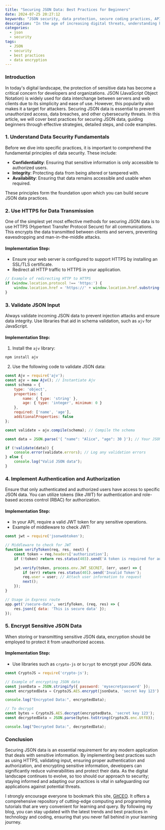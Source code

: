 ```yaml
---
title: "Securing JSON Data: Best Practices for Beginners"
date: 2024-07-25 20:27:12
keywords: "JSON security, data protection, secure coding practices, API security, data encryption"
description: "In the age of increasing digital threats, understanding how to secure JSON data is paramount. This guide outlines essential practices for beginners looking to enhance the security of their JSON data. We'll discuss various strategies including data encryption, validation, applying the principle of least privilege, and more to ensure your data remains secure against common attacks. Dive into detailed steps and code samples to understand how to implement these practices effectively. By following these best practices, developers can significantly reduce vulnerabilities and safeguard sensitive information used in web applications. Learn the importance of securing data using JSON and gain insights into protective measures."
categories:
  - json
  - security
tags:
  - JSON
  - security
  - best practices
  - data encryption
---
```


### Introduction

In today's digital landscape, the protection of sensitive data has become a critical concern for developers and organizations. JSON (JavaScript Object Notation) is widely used for data interchange between servers and web clients due to its simplicity and ease of use. However, this popularity also makes it a target for attackers. Securing JSON data is essential to prevent unauthorized access, data breaches, and other cybersecurity threats. In this article, we will cover best practices for securing JSON data, guiding beginners through effective strategies, detailed steps, and code examples.

<!-- more -->

### 1. Understand Data Security Fundamentals

Before we dive into specific practices, it is important to comprehend the fundamental principles of data security. These include:

- **Confidentiality**: Ensuring that sensitive information is only accessible to authorized users.
- **Integrity**: Protecting data from being altered or tampered with.
- **Availability**: Ensuring that data remains accessible and usable when required.

These principles form the foundation upon which you can build secure JSON data practices.

### 2. Use HTTPS for Data Transmission

One of the simplest yet most effective methods for securing JSON data is to use HTTPS (Hypertext Transfer Protocol Secure) for all communications. This encrypts the data transmitted between clients and servers, preventing eavesdropping and man-in-the-middle attacks.

#### Implementation Step:
- Ensure your web server is configured to support HTTPS by installing an SSL/TLS certificate.
- Redirect all HTTP traffic to HTTPS in your application.

```javascript
// Example of redirecting HTTP to HTTPS
if (window.location.protocol !== 'https:') {
    window.location.href = 'https://' + window.location.href.substring(window.location.protocol.length);
}
```

### 3. Validate JSON Input

Always validate incoming JSON data to prevent injection attacks and ensure data integrity. Use libraries that aid in schema validation, such as `ajv` for JavaScript.

#### Implementation Step:
1. Install the `ajv` library:

```bash
npm install ajv
```

2. Use the following code to validate JSON data:

```javascript
const Ajv = require('ajv');
const ajv = new Ajv(); // Instantiate Ajv
const schema = {
    type: 'object',
    properties: {
        name: { type: 'string' },
        age: { type: 'integer', minimum: 0 }
    },
    required: ['name', 'age'],
    additionalProperties: false
};

const validate = ajv.compile(schema); // Compile the schema

const data = JSON.parse('{ "name": "Alice", "age": 30 }'); // Your JSON data

if (!validate(data)) {
    console.error(validate.errors); // Log any validation errors
} else {
    console.log("Valid JSON data");
}
```

### 4. Implement Authentication and Authorization

Ensure that only authenticated and authorized users have access to specific JSON data. You can utilize tokens (like JWT) for authentication and role-based access control (RBAC) for authorization.

#### Implementation Step:
- In your API, require a valid JWT token for any sensitive operations.
- Example of middleware to check JWT:

```javascript
const jwt = require('jsonwebtoken');

// Middleware to check for JWT
function verifyToken(req, res, next) {
    const token = req.headers['authorization'];
    if (!token) return res.status(403).send('A token is required for authentication');
    
    jwt.verify(token, process.env.JWT_SECRET, (err, user) => {
        if (err) return res.status(401).send('Invalid Token');
        req.user = user; // Attach user information to request
        next();
    });
}

// Usage in Express route
app.get('/secure-data', verifyToken, (req, res) => {
    res.json({ data: 'This is secure data' });
});
```

### 5. Encrypt Sensitive JSON Data

When storing or transmitting sensitive JSON data, encryption should be employed to protect it from unauthorized access.

#### Implementation Step:
- Use libraries such as `crypto-js` or `bcrypt` to encrypt your JSON data.

```javascript
const CryptoJS = require('crypto-js');

// Example of encrypting JSON data
const jsonData = JSON.stringify({ password: 'mysecretpassword' });
const encryptedData = CryptoJS.AES.encrypt(jsonData, 'secret key 123').toString();

console.log("Encrypted Data:", encryptedData);

// To decrypt
const bytes = CryptoJS.AES.decrypt(encryptedData, 'secret key 123');
const decryptedData = JSON.parse(bytes.toString(CryptoJS.enc.Utf8));

console.log("Decrypted Data:", decryptedData);
```

### Conclusion

Securing JSON data is an essential requirement for any modern application that deals with sensitive information. By implementing best practices such as using HTTPS, validating input, ensuring proper authentication and authorization, and encrypting sensitive information, developers can significantly reduce vulnerabilities and protect their data. As the digital landscape continues to evolve, so too should our approach to security; staying informed and adapting our practices is vital in safeguarding our applications against potential threats. 

I strongly encourage everyone to bookmark this site, [GitCEO](https://gitceo.com). It offers a comprehensive repository of cutting-edge computing and programming tutorials that are very convenient for learning and query. By following my blog, you can stay updated with the latest trends and best practices in technology and coding, ensuring that you never fall behind in your learning journey.